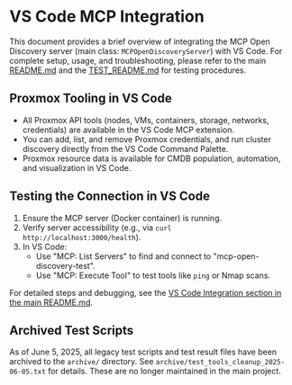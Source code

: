 # VS Code MCP Integration

This document provides a brief overview of integrating the MCP Open Discovery server (main class: `MCPOpenDiscoveryServer`) with VS Code. For complete setup, usage, and troubleshooting, please refer to the main [README.md](../README.md) and the [TEST_README.md](./TEST_README.md) for testing procedures.

## Proxmox Tooling in VS Code

- All Proxmox API tools (nodes, VMs, containers, storage, networks, credentials) are available in the VS Code MCP extension.
- You can add, list, and remove Proxmox credentials, and run cluster discovery directly from the VS Code Command Palette.
- Proxmox resource data is available for CMDB population, automation, and visualization in VS Code.

## Testing the Connection in VS Code

1.  Ensure the MCP server (Docker container) is running.
2.  Verify server accessibility (e.g., via `curl http://localhost:3000/health`).
3.  In VS Code:
    - Use "MCP: List Servers" to find and connect to "mcp-open-discovery-test".
    - Use "MCP: Execute Tool" to test tools like `ping` or Nmap scans.

For detailed steps and debugging, see the [VS Code Integration section in the main README.md](../README.md).

## Archived Test Scripts

As of June 5, 2025, all legacy test scripts and test result files have been archived to the `archive/` directory. See `archive/test_tools_cleanup_2025-06-05.txt` for details. These are no longer maintained in the main project.
